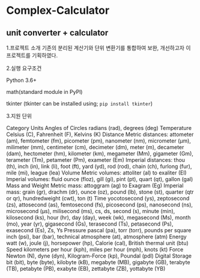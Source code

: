 # Complex-Calculator
unit converter + calculator
-------------------------------------------------------------------
1.프로젝트 소개
기존의 분리된 계산기와 단위 변환기를 통합하여 보완, 개선하고자 이 프로젝트를 기획하였다.

2.실행 요구조건

Python 3.6+

math(standard module in PyPl)

tkinter (tkinter can be installed using; `pip install tkinter`)

3.지원 단위

Category	Units
Angles of Circles	radians (rad), degrees (deg)
Temperature	Celsius (C), Fahrenheit (F), Kelvins (K)
Distance	Metric distances: attometer (am), femtometer (fm), picometer (pm), nanometer (nm), micrometer (μm), milimeter (mm), centimeter (cm), decimeter (dm), meter (m), decameter (dam), hectometer (hm), kilometer (km), megameter (Mm), gigameter (Gm), terameter (Tm), petameter (Pm), exameter (Em) Imperial distances: thou (th), inch (in), link (li), foot (ft), yard (yd), rod (rod), chain (ch), furlong (fur), mile (mi), league (lea)
Volume	Metric volumes: attoliter (al) to exaliter (El) Imperial volumes: fluid ounce (floz), gill (gi), pint (pt), quart (qt), gallon (gal)
Mass and Weight	Metric mass: attoggram (ag) to Exagram (Eg) Imperial mass: grain (gr), drachm (dr), ounce (oz), pound (lb), stone (st), quarter (qtr or qr), hundredweight (cwt), ton (t)
Time	yocotosecond (ys), zeptosecond (zs), attosecond (as), femtosecond (fs), picosecond (ps), nanosecond (ns), microsecond (µs), milisecond (ms), cs, ds, second (s), minute (min), kilosecond (ks), hour (hr), day (day), week (wk), megasecond (Ms), month (mo), year (yr), gigasecond (Gs), terasecond (Ts), petasecond (Ps), exasecond (Es), Zs, Ys
Pressure	pascal (pa), torr (torr), pounds per square inch (psi), bar (bar), technical atmosphere (at), atmosphere (atm)
Energy	watt (w), joule (j), horsepower (hp), Calorie (cal), British thermal unit (btu)
Speed	kilometers per hour (kph), miles per hour (mph), knots (kt)
Force	Newton (N), dyne (dyn), Kilogram-Force (kp), Poundal (pdl)
Digital Storage	bit (bit), byte (byte), kilobyte (kB), megabyte (MB), gigabyte (GB), terabyte (TB), petabyte (PB), exabyte (EB), zettabyte (ZB), yottabyte (YB)
